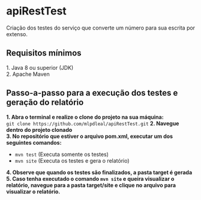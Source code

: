 # apiRestTest

<p>
  Criação dos testes do serviço que converte um número para sua escrita por extenso.
</p>


<h2> Requisitos mínimos </h2>
  1. Java 8 ou superior (JDK) <br/>
  2. Apache Maven<br/>
  
 <h2> Passo-a-passo para a execução dos testes e geração do relatório </h2>
 
**1. Abra o terminal e realize o clone do projeto na sua máquina:** <br/>
     `git clone https://github.com/mlpdleal/apiRestTest.git`
**2. Navegue dentro do projeto clonado** <br/>
**3. No repositório que estiver o arquivo pom.xml, executar um dos seguintes comandos:**</br>
     <ul>
          <li>`mvn test` (Executa somente os testes)</li>
          <li>`mvn site` (Executa os testes e gera o relatório)</li>
     </ul> 
**4. Observe que quando os testes são finalizados, a pasta target é gerada**</br>
**5. Caso tenha executado o comando `mvn site` e queira visualizar o relatório, navegue para a pasta target/site e clique no arquivo para visualizar o relatório.**
 

